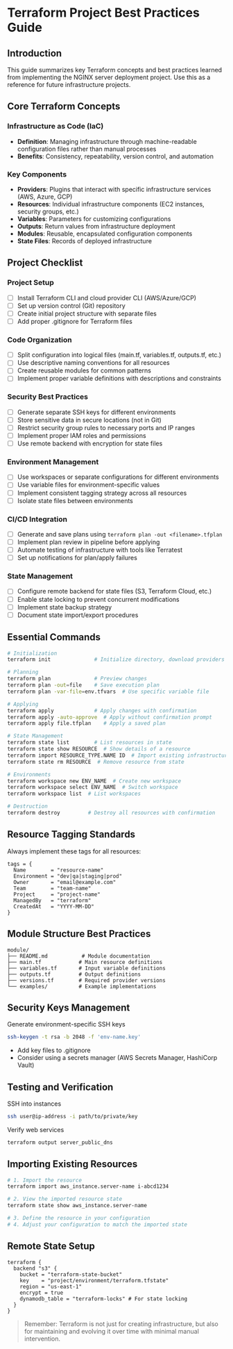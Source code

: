 # Terraform Project Best Practices Guide

## Introduction
This guide summarizes key Terraform concepts and best practices learned from implementing the NGINX server deployment project. Use this as a reference for future infrastructure projects.

## Core Terraform Concepts

### Infrastructure as Code (IaC)
- **Definition**: Managing infrastructure through machine-readable configuration files rather than manual processes
- **Benefits**: Consistency, repeatability, version control, and automation

### Key Components
- **Providers**: Plugins that interact with specific infrastructure services (AWS, Azure, GCP)
- **Resources**: Individual infrastructure components (EC2 instances, security groups, etc.)
- **Variables**: Parameters for customizing configurations
- **Outputs**: Return values from infrastructure deployment
- **Modules**: Reusable, encapsulated configuration components
- **State Files**: Records of deployed infrastructure

## Project Checklist

### Project Setup
- [ ] Install Terraform CLI and cloud provider CLI (AWS/Azure/GCP)
- [ ] Set up version control (Git) repository
- [ ] Create initial project structure with separate files
- [ ] Add proper .gitignore for Terraform files

### Code Organization
- [ ] Split configuration into logical files (main.tf, variables.tf, outputs.tf, etc.)
- [ ] Use descriptive naming conventions for all resources
- [ ] Create reusable modules for common patterns
- [ ] Implement proper variable definitions with descriptions and constraints

### Security Best Practices
- [ ] Generate separate SSH keys for different environments
- [ ] Store sensitive data in secure locations (not in Git)
- [ ] Restrict security group rules to necessary ports and IP ranges
- [ ] Implement proper IAM roles and permissions
- [ ] Use remote backend with encryption for state files

### Environment Management
- [ ] Use workspaces or separate configurations for different environments
- [ ] Use variable files for environment-specific values
- [ ] Implement consistent tagging strategy across all resources
- [ ] Isolate state files between environments

### CI/CD Integration
- [ ] Generate and save plans using `terraform plan -out <filename>.tfplan`
- [ ] Implement plan review in pipeline before applying
- [ ] Automate testing of infrastructure with tools like Terratest
- [ ] Set up notifications for plan/apply failures

### State Management
- [ ] Configure remote backend for state files (S3, Terraform Cloud, etc.)
- [ ] Enable state locking to prevent concurrent modifications
- [ ] Implement state backup strategy
- [ ] Document state import/export procedures

## Essential Commands

```bash
# Initialization
terraform init              # Initialize directory, download providers

# Planning
terraform plan              # Preview changes
terraform plan -out=file    # Save execution plan
terraform plan -var-file=env.tfvars  # Use specific variable file

# Applying
terraform apply             # Apply changes with confirmation
terraform apply -auto-approve  # Apply without confirmation prompt
terraform apply file.tfplan    # Apply a saved plan

# State Management
terraform state list        # List resources in state
terraform state show RESOURCE  # Show details of a resource
terraform import RESOURCE_TYPE.NAME ID  # Import existing infrastructure
terraform state rm RESOURCE  # Remove resource from state

# Environments
terraform workspace new ENV_NAME  # Create new workspace
terraform workspace select ENV_NAME  # Switch workspace
terraform workspace list  # List workspaces

# Destruction
terraform destroy         # Destroy all resources with confirmation
```

## Resource Tagging Standards
Always implement these tags for all resources:

```hcl
tags = {
  Name        = "resource-name"
  Environment = "dev|qa|staging|prod"
  Owner       = "email@example.com"
  Team        = "team-name"
  Project     = "project-name"
  ManagedBy   = "terraform"
  CreatedAt   = "YYYY-MM-DD"
}
```

## Module Structure Best Practices
```
module/
├── README.md           # Module documentation
├── main.tf            # Main resource definitions
├── variables.tf       # Input variable definitions
├── outputs.tf         # Output definitions
├── versions.tf        # Required provider versions
└── examples/          # Example implementations
```

## Security Keys Management
Generate environment-specific SSH keys

```bash
ssh-keygen -t rsa -b 2048 -f 'env-name.key'
```

- Add key files to .gitignore
- Consider using a secrets manager (AWS Secrets Manager, HashiCorp Vault)

## Testing and Verification
SSH into instances
```bash
ssh user@ip-address -i path/to/private/key
```

Verify web services
```bash
terraform output server_public_dns
```

## Importing Existing Resources

```bash
# 1. Import the resource
terraform import aws_instance.server-name i-abcd1234

# 2. View the imported resource state
terraform state show aws_instance.server-name

# 3. Define the resource in your configuration
# 4. Adjust your configuration to match the imported state
```

## Remote State Setup

```hcl
terraform {
  backend "s3" {
    bucket = "terraform-state-bucket"
    key    = "project/environment/terraform.tfstate"
    region = "us-east-1"
    encrypt = true
    dynamodb_table = "terraform-locks" # For state locking
  }
}
```

> Remember: Terraform is not just for creating infrastructure, but also for maintaining and evolving it over time with minimal manual intervention.